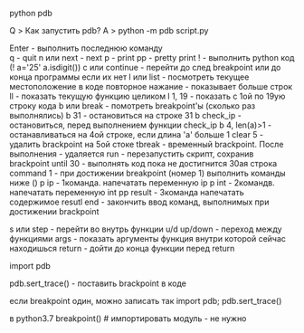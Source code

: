 python pdb

Q > Как запустить pdb?
A > python -m pdb script.py





Enter		 	- выполнить последнюю команду	
q				- quit
n или next		- next
p				- print
pp				- pretty print
!				- выполнить python код (! a='25' a.isdigit())
c или continue	- перейти до след breakpoint или до конца программы если их нет
l или list		- посмотреть текущее местоположение в коде
					повторное нажание - показывает больше строк
ll				- показать текущую функцию целиком
l 1, 19			- показать с 1ой по 19ую строку кода
b или break		- помотреть breakpoint'ы (сколько раз выполнялись)
	b 31		- остановиться на строке 31
	b check_ip	- остановиться, перед выполнением функции check_ip
	b 4, len(a)>1	- останавливаться на 4ой строке, если длина 'a' больше 1
clear 5			- удалить brackpoint на 5ой стоке
tbreak			- временный brackpoint. После выполнения - удаляется
run				- перезапустить скрипт, сохранив brackpoint
until 30		- выполнять код пока не достигнится 30ая строка
command	1		- при достижении breakpoint (номер 1) выполнить команды ниже ()
	p ip		- 1команда. напечатать переменную ip
	p int		- 2командв. напечатать переменную int
	pp result	- 3команда напечатать содержимое resutl
	end			- закончить ввод команд, выполнимых при достижении brackpoint


s или step		- перейти во внутрь функции
u/d up/down		- переход между функциями
args			- показать аргументы функция внутри которой сейчас находишься
return			- дойти до конца функции перед return


import pdb

pdb.sert_trace() - поставить brackpoint в коде

если breakpoint один, можно записать так
import pdb; pdb.sert_trace()

в python3.7
breakpoint()	# импортировать модуль - не нужно



